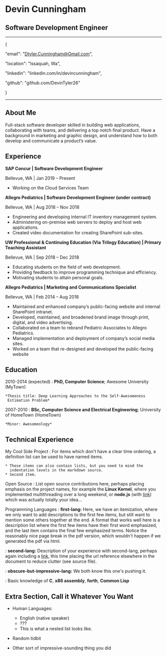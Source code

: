 # Devin Cunningham

## Software Development Engineer

---

{

"email": "Dtyler.Cunningham@Gmail.com",

"location": "Issaquah, Wa",

"linkedin": "linkedin.com/in/devincunningham",

"github": "github.com/DevinTyler26"

}

---

## About Me

Full-stack software developer skilled in building web applications, collaborating with teams, and delivering a top notch final product. Have a background in marketing and graphic design, and understand how to both develop and communicate a product’s value.

## Experience

**SAP Concur | Software Development Engineer**

Bellevue, WA | Jan 2019 – Present

- Working on the Cloud Services Team

**Allegro Pediatrics | Software Development Engineer (under contract)**

Bellevue, WA | Aug 2018 – Nov 2018

- Engineering and developing internal IT inventory management system.
- Administering on-premise web servers to deploy and host web applications.
- Created video documentation for creating SharePoint sub-sites.

**UW Professional & Continuing Education (Via Trilogy Education) | Primary Teaching Assistant**

Bellevue, WA | Sep 2018 – Dec 2018

- Educating students on the field of web development.
- Providing feedback to improve programming technique and efficiency.
- Motivating students to attain personal goals.

**Allegro Pediatrics | Marketing and Communications Specialist**

Bellevue, WA | Feb 2014 – Aug 2018

- Maintained and enhanced company’s public-facing website and internal SharePoint intranet.
- Developed, maintained, and broadened brand image through print, digital, and video advertising.
- Collaborated on a team to rebrand Pediatric Associates to Allegro Pediatrics.
- Managed implementation and deployment of company’s social media sites.
- Worked on a team that re-designed and developed the public-facing website

## Education

2010-2014 (expected)
: **PhD, Computer Science**; Awesome University (MyTown)

    *Thesis title: Deep Learning Approaches to the Self-Awesomeness
     Estimation Problem*

2007-2010
: **BSc, Computer Science and Electrical Engineering**; University of
HomeTown (HomeTown)

    *Minor: Awesomeology*

## Technical Experience

My Cool Side Project
: For items which don't have a clear time ordering, a definition
list can be used to have named items.

    * These items can also contain lists, but you need to mind the
      indentation levels in the markdown source.
    * Second item.

Open Source
: List open source contributions here, perhaps placing emphasis on
the project names, for example the **Linux Kernel**, where you
implemented multithreading over a long weekend, or **node.js**
(with [link](http://nodejs.org)) which was actually totally
your idea...

Programming Languages
: **first-lang:** Here, we have an itemization, where we only want
to add descriptions to the first few items, but still want to
mention some others together at the end. A format that works well
here is a description list where the first few items have their
first word emphasized, and the last item contains the final few
emphasized terms. Notice the reasonably nice page break in the pdf
version, which wouldn't happen if we generated the pdf via html.

: **second-lang:** Description of your experience with second-lang,
perhaps again including a [link][ref], this time placing the url
reference elsewhere in the document to reduce clutter (see source
file).

: **obscure-but-impressive-lang:** We both know this one's pushing
it.

: Basic knowledge of **C**, **x86 assembly**, **forth**, **Common Lisp**

[ref]: https://github.com/githubuser/superlongprojectname

## Extra Section, Call it Whatever You Want

- Human Languages:

  - English (native speaker)
  - ???
  - This is what a nested list looks like.

- Random tidbit

- Other sort of impressive-sounding thing you did
